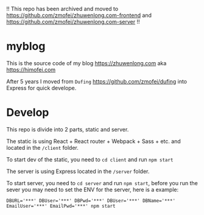 !! This repo has been archived and moved to https://github.com/zmofei/zhuwenlong.com-frontend and https://github.com/zmofei/zhuwenlong.com-server !!

# myblog

This is the source code of my blog https://zhuwenlong.com aka https://himofei.com

After 5 years I moved from `Dufing` https://github.com/zmofei/dufing into Express for quick develope.

# Develop

This repo is divide into 2 parts, static and server.

The static is using React + React router + Webpack + Sass + etc. and located in the `/client` folder.

To start dev of the static, you need to `cd client` and run `npm start`

The server is using Express located in the `/server` folder.

To start server, you need to `cd server` and run `npm start`, before you run the sever you may need to set the ENV for the server, here is a example:

```
DBURL='***' DBUser='***' DBPwd='***' DBUser='***' DBName='***' EmailUser='***' EmailPwd='***' npm start
```
